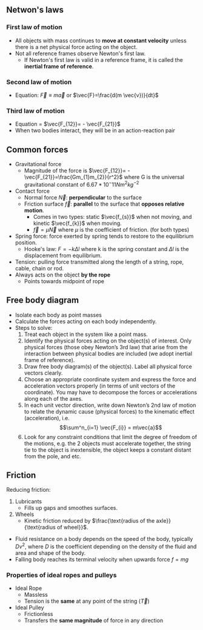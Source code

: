 ## Netwon's laws

### First law of motion
- All objects with mass continues to **move at constant velocity** unless there is a net physical force acting on the object.
- Not all reference frames observe Newton's first law.
	- If Newton's first law is valid in a reference frame, it is called the **inertial frame of reference**.
### Second law of motion
- Equation: $\vec{F} \equiv m\vec{a}$ or $\vec{F}=\frac{d(m \vec{v})}{dt}$
### Third law of motion
- Equation = $\vec{F_{12}}= - \vec{F_{21}}$
- When two bodies interact, they will be in an action-reaction pair
## Common forces
- Gravitational force
	- Magnitude of the force is $\vec{F_{12}}= - \vec{F_{21}}=\frac{Gm_{1}m_{2}}{r^2}$ where G is the universal gravitational constant of $6.67 * 10^-11 Nm^2 kg^{-2}$
- Contact force
	- Normal force $\vec{N}$: **perpendicular** to the surface
	- Friction surface $\vec{f}$: **parallel** to the surface that **opposes relative motion**.
		- Comes in two types: static $\vec{f_{s}}$ when not moving, and kinetic $\vec{f_{k}}$ when moving.
		- $\vec{f} = \mu \vec{N}$ where $\mu$ is the coefficient of friction. (for both types)
- Spring force: force exerted by spring tends to restore to the equilibrium position.
	- Hooke's law: $F = -k \Delta l$ where k is the spring constant and $\Delta l$ is the displacement from equilibrium.
- Tension: pulling force transmitted along the length of a string, rope, cable, chain or rod.
- Always acts on the object **by the rope**
	- Points towards midpoint of rope
## Free body diagram
- Isolate each body as point masses
- Calculate the forces acting on each body independently.
- Steps to solve:
	1. Treat each object in the system like a point mass.
	2. Identify the physical forces acting on the object(s) of interest. Only physical forces (those obey Newton’s 3rd law) that arise from the interaction between physical bodies are included (we adopt inertial frame of reference).
	3. Draw free body diagram(s) of the object(s). Label all physical force vectors clearly.
	4. Choose an appropriate coordinate system and express the force and acceleration vectors properly (in terms of unit vectors of the coordinate). You may have to decompose the forces or accelerations along each of the axes.
	5. In each unit vector direction, write down Newton’s 2nd law of motion to relate the dynamic cause (physical forces) to the kinematic effect (acceleration), i.e. $$\sum^n_{i=1} \vec{F_{i}} = m\vec{a}$$
	6. Look for any constraint conditions that limit the degree of freedom of the motions, e.g. the 2 objects must accelerate together, the string tie to the object is inextensible, the object keeps a constant distant from the pole, and etc.
## Friction
Reducing friction:
1. Lubricants
	- Fills up gaps and smoothes surfaces.
2. Wheels
	- Kinetic friction reduced by $\frac{\text{radius of the axle}}{\text{radius of wheel}}$.

- Fluid resistance on a body depends on the speed of the body, typically $Dv^2$, where $D$ is the coefficient depending on the density of the fluid and area and shape of the body.
- Falling body reaches its terminal velocity when upwards force $f = mg$
### Properties of ideal ropes and pulleys
- Ideal Rope
	- Massless
	- Tension is the **same** at any point of the string ($\vec{T}$)
- Ideal Pulley
	- Frictionless
	- Transfers the **same magnitude** of force in any direction
